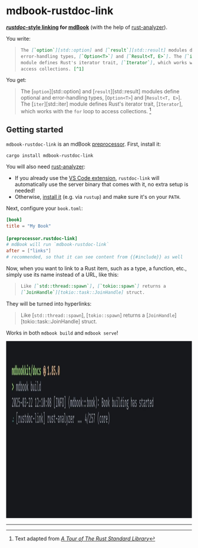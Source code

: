 # mdbook-rustdoc-link

**[_rustdoc_-style linking][rustdoc] for [mdBook]** (with the help of [rust-analyzer]).

You write:

> ```md
> The [`option`][std::option] and [`result`][std::result] modules define optional and
> error-handling types, [`Option<T>`] and [`Result<T, E>`]. The [`iter`][std::iter]
> module defines Rust's iterator trait, [`Iterator`], which works with the `for` loop to
> access collections. [^1]
> ```

You get:

> The [`option`][std::option] and [`result`][std::result] modules define optional and
> error-handling types, [`Option<T>`] and [`Result<T, E>`]. The [`iter`][std::iter]
> module defines Rust's iterator trait, [`Iterator`], which works with the `for` loop to
> access collections. [^1]

## Getting started

`mdbook-rustdoc-link` is an mdBook [preprocessor]. First, install it:

```
cargo install mdbook-rustdoc-link
```

You will also need [rust-analyzer]:

- If you already use the [VS Code extension][ra-extension], `rustdoc-link` will
  automatically use the server binary that comes with it, no extra setup is needed!
- Otherwise, [install it][ra-install] (e.g. via `rustup`) and make sure it's on your
  `PATH`.

Next, configure your `book.toml`:

```toml
[book]
title = "My Book"

[preprocessor.rustdoc-link]
# mdBook will run `mdbook-rustdoc-link`
after = ["links"]
# recommended, so that it can see content from {{#include}} as well
```

Now, when you want to link to a Rust item, such as a type, a function, etc., simply use
its name instead of a URL, like this:

> ```md
> Like [`std::thread::spawn`], [`tokio::spawn`] returns a
> [`JoinHandle`][tokio::task::JoinHandle] struct.
> ```

They will be turned into hyperlinks:

> Like [`std::thread::spawn`], [`tokio::spawn`] returns a
> [`JoinHandle`][tokio::task::JoinHandle] struct.

Works in both `mdbook build` and `mdbook serve`!

<img src="rustdoc-link/media/screencap.webp"
  alt="screen recording of mdbook-rustdoc-link during mdbook build"
  width="1920" height="480">

---

[^1]: Text adapted from [<cite>A Tour of The Rust Standard Library</cite>][tour]

<!-- prettier-ignore-start -->

[mdBook]: https://rust-lang.github.io/mdBook/
[preprocessor]: https://rust-lang.github.io/mdBook/format/configuration/preprocessors.html
[ra-extension]: https://marketplace.visualstudio.com/items?itemName=rust-lang.rust-analyzer
[ra-install]: https://rust-analyzer.github.io/book/rust_analyzer_binary.html
[rust-analyzer]: https://rust-analyzer.github.io/
[rustdoc]: https://doc.rust-lang.org/rustdoc/write-documentation/linking-to-items-by-name.html
[tour]: https://doc.rust-lang.org/stable/std/#a-tour-of-the-rust-standard-library

<!-- prettier-ignore-end -->
